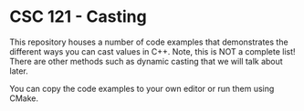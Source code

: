 # CSC 121 - Casting

This repository houses a number of code examples that demonstrates the different ways you can cast values in C++. Note, this is NOT a complete list! There are other methods such as dynamic casting that we will talk about later.

You can copy the code examples to your own editor or run them using CMake.
